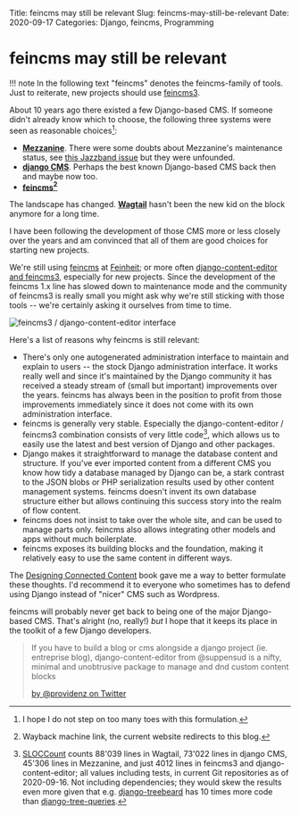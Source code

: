 Title: feincms may still be relevant
Slug: feincms-may-still-be-relevant
Date: 2020-09-17
Categories: Django, feincms, Programming

# feincms may still be relevant

!!! note
    In the following text "feincms" denotes the feincms-family of tools. Just to reiterate, new
    projects should use [feincms3](https://feincms3.readthedocs.io/en/latest/).

About 10 years ago there existed a few Django-based CMS. If someone didn't already know which to choose, the following three systems were seen as reasonable choices[^choices]:

- **[Mezzanine](http://mezzanine.jupo.org/)**. There were some doubts about Mezzanine's maintenance status, see [this Jazzband issue](https://github.com/jazzband-roadies/help/issues/178) but they were unfounded.
- **[django CMS](https://www.django-cms.org/)**. Perhaps the best known Django-based CMS back then and maybe now too.
- **[feincms](http://web.archive.org/web/20110925190435/http://feincms.org:80/)[^feincms-archive]**

The landscape has changed. **[Wagtail](https://wagtail.io/)** hasn't been the new kid on the block anymore for a long time.

I have been following the development of those CMS more or less closely over the years and am convinced that all of them are good choices for starting new projects.

We're still using [feincms](https://github.com/feincms/feincms/) at [Feinheit](https://feinheit.ch/); or more often [django-content-editor and feincms3](https://406.ch/writing/the-other-future-of-feincms-django-content-editor-and-feincms3/), especially for new projects. Since the development of the feincms 1.x line has slowed down to maintenance mode and the community of feincms3 is really small you might ask why we're still sticking with those tools -- we're certainly asking it ourselves from time to time.

![feincms3 / django-content-editor interface](https://406.ch/assets/20200917-django-content-editor.webp)

Here's a list of reasons why feincms is still relevant:

- There's only one autogenerated administration interface to maintain and explain to users -- the stock Django administration interface. It works really well and since it's maintained by the Django community it has received a steady stream of (small but important) improvements over the years. feincms has always been in the position to profit from those improvements immediately since it does not come with its own administration interface.
- feincms is generally very stable. Especially the django-content-editor / feincms3 combination consists of very little code[^loc], which allows us to easily use the latest and best version of Django and other packages.
- Django makes it straightforward to manage the database content and structure. If you've ever imported content from a different CMS you know how tidy a database managed by Django can be, a stark contrast to the JSON blobs or PHP serialization results used by other content management systems. feincms doesn't invent its own database structure either but allows continuing this success story into the realm of flow content.
- feincms does not insist to take over the whole site, and can be used to manage parts only. feincms also allows integrating other models and apps without much boilerplate.
- feincms exposes its building blocks and the foundation, making it relatively easy to use the same content in different ways.

The [Designing Connected Content](https://www.goodreads.com/book/show/37567459-designing-connected-content) book gave me a way to better formulate these thoughts. I'd recommend it to everyone who sometimes has to defend using Django instead of "nicer" CMS such as Wordpress.

feincms will probably never get back to being one of the major Django-based CMS. That's alright (no, really!) _but_ I hope that it keeps its place in the toolkit of a few Django developers.

> If you have to build a blog or cms alongside a django project (ie. entreprise blog), django-content-editor from @suppensud is a nifty, minimal and unobtrusive package to manage and dnd custom content blocks
>
> [by @providenz on Twitter](https://twitter.com/providenz/status/961906127477895168)

[^choices]: I hope I do not step on too many toes with this formulation.
[^feincms-archive]: Wayback machine link, the current website redirects to this blog.
[^loc]: [SLOCCount](https://dwheeler.com/sloccount/) counts 88'039 lines in Wagtail, 73'022 lines in django CMS, 45'306 lines in Mezzanine, and just 4012 lines in feincms3 and django-content-editor; all values including tests, in current Git repositories as of 2020-09-16. Not including dependencies; they would skew the results even more given that e.g. [django-treebeard](https://github.com/django-treebeard/django-treebeard) has 10 times more code than [django-tree-queries](https://406.ch/writing/django-tree-queries/).
